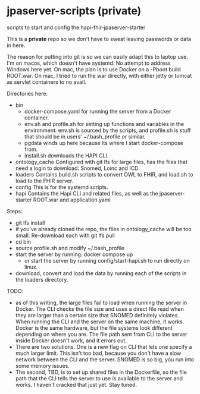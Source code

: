 # jpaserver-scripts (private)
scripts to start and config the hapi-fhir-jpaserver-starter

This is a **private** repo so we don't have to sweat leaving passwords or data in here.

The reason for putting into git is so we can easily adapt this to laptop use.
I'm on macos, which doesn't have systemd. No attempt to address Windows here yet.
On mac, the plan is to use Docker on a -Pboot build ROOT.war. On mac, I tried to run the war
directly, with either jetty or tomcat as servlet containers to no avail. 

Directories here:
- bin
  - docker-compose.yaml for running the server from a Docker container.
  - env.sh and profile.sh for setting up functions and variables in the environment. env.sh is sourced by the scripts, and profile.sh is stuff that should be in users' ~/.bash_profile or similar. 
  - pgdata winds up here because its where I start docker-compose from.
  - install.sh downloads the HAPI CLI.
- ontology_cache Configured with git lfs for large files, has the files that need a login to download: Snomed, Loinc and ICD.
- loaders Contains build.sh scripts to convert OWL to FHIR, and load.sh to load to the FHIR server.
- config This is for the systemd scripts.
- hapi Contains the Hapi CLI and related files, as well as the jpaserver-starter ROOT.war and application.yaml


Steps:
- git lfs install
- if you've already cloned the repo, the files in ontology_cache will be too small. Re-download each with git lfs pull <file>
- cd bin
- source profile.sh and modify ~/.bash_profile
- start the server by running: docker compose up
  - or start the server by running config/start-hapi.sh to run directly on linux.
- download, convert and load the data by running each of the scripts in the loaders directory.


TODO:
- as of this writing, the large files fail to load when running the server in Docker. The CLI checks the file size and uses a direct file read when they are larger than a certain size that SNOMED definitely violates. When running the CLI and the server on the same machine, it works. Docker is the same hardware, but the file systems look different depending on where you are. The file path sent from CLI to the server inside Docker doesn't work, and it errors out. 
- There are two solutions. One is a new flag on CLI that lets one specify a much larger limit. This isn't too bad, because you don't have a slow network between the CLI and the server. SNOMED is so big, you run into some memory issues.
- The second, TBD,  is to set up shared files in the Dockerfile, so the file path that the CLI tells the server to use is available to the server and works. I haven't cracked that just yet. Stay tuned.


